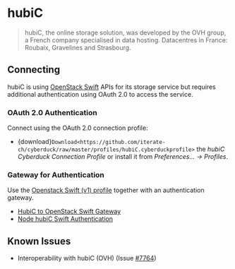 hubiC
====

> hubiC, the online storage solution, was developed by the OVH group, a French company specialised in data hosting. Datacentres in France: Roubaix, Gravelines and Strasbourg.

## Connecting

hubiC is using [OpenStack Swift](index.md) APIs for its storage service but requires additional authentication using OAuth 2.0 to access the service.

### OAuth 2.0 Authentication

Connect using the OAuth 2.0 connection profile:

- {download}`Download<https://github.com/iterate-ch/cyberduck/raw/master/profiles/hubiC.cyberduckprofile>` the *hubiC Cyberduck Connection Profile* or install it from *Preferences… → Profiles*.

### Gateway for Authentication

Use the [Openstack Swift (v1) profile](index.md) together with an authentication gateway.

- [HubiC to OpenStack Swift Gateway](https://github.com/oderwat/hubic2swiftgate)
- [Node hubiC Swift Authentication](https://github.com/gierschv/node-hubic-swiftauth)

## Known Issues

- Interoperability with hubiC (OVH) (Issue [#7764](https://github.com/iterate-ch/cyberduck/issues/7764))